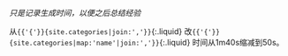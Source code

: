 *只是记录生成时间，以便之后总结经验*

从`{{'{'}}{site.categories|join:','}}`{:.liquid}
改`{{'{'}}{site.categories|map:'name'|join:','}}`{:.liquid}
时间从1m40s缩减到50s。
